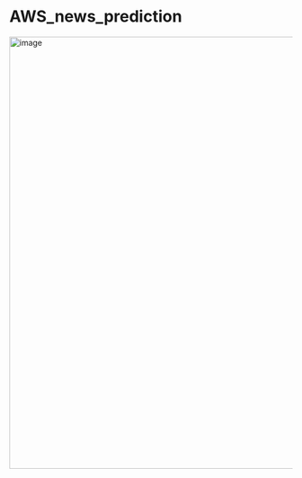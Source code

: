 # AWS_news_prediction
<img width="768" alt="image" src="https://github.com/user-attachments/assets/71fd7cad-e280-44b4-8c58-0d73afeccc25">
